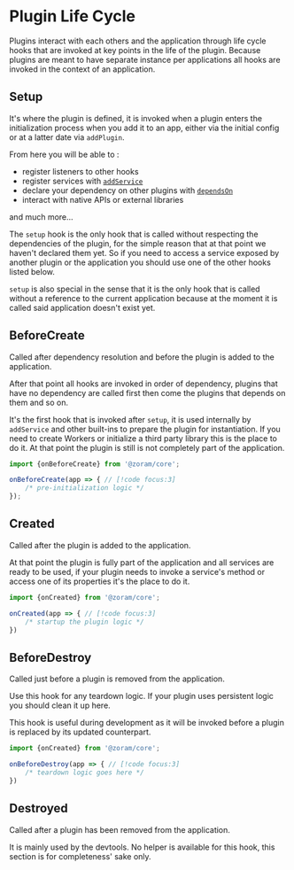 # Plugin Life Cycle

Plugins interact with each others and the application through life cycle hooks
that are invoked at key points in the life of the plugin. Because plugins are
meant to have separate instance per applications all hooks are invoked in the
context of an application.

## Setup

It's where the plugin is defined, it is invoked when a plugin enters the
initialization process when you add it to an app, either via the initial config
or at a latter date via `addPlugin`.

From here you will be able to :

- register listeners to other hooks
- register services with [`addService`](./adding-services)
- declare your dependency on other plugins with [
  `dependsOn`](./handling-dependencies)
- interact with native APIs or external libraries

and much more...

The `setup` hook is the only hook that is called without respecting the
dependencies of the plugin, for the simple reason that at that point we haven't
declared them yet. So if you need to access a service exposed by another plugin
or the application you should use one of the other hooks listed below.

`setup` is also special in the sense that it is the only hook that is called
without a reference to the current application because at the moment it is
called said application doesn't exist yet.

## BeforeCreate

Called after dependency resolution and before the plugin is added to the
application.

After that point all hooks are invoked in order of dependency, plugins that have
no dependency are called first then come the plugins that depends on them and so
on.

It's the first hook that is invoked after `setup`, it is used internally by
`addService` and other built-ins to prepare the plugin for instantiation. If you
need to create Workers or initialize a third party library this is the place to
do it. At that point the plugin is still is not completely part of the
application.

```js
import {onBeforeCreate} from '@zoram/core';

onBeforeCreate(app => { // [!code focus:3]
	/* pre-initialization logic */
});
```

## Created

Called after the plugin is added to the application.

At that point the plugin is fully part of the application and all services are
ready to be used, if your plugin needs to invoke a service's method or access
one of its properties it's the place to do it.

```js
import {onCreated} from '@zoram/core';

onCreated(app => { // [!code focus:3]
	/* startup the plugin logic */
})
```

## BeforeDestroy

Called just before a plugin is removed from the application.

Use this hook for any teardown logic. If your plugin uses persistent logic you
should clean it up here.

This hook is useful during development as it will be invoked before a plugin is
replaced by its updated counterpart.

```js
import {onCreated} from '@zoram/core';

onBeforeDestroy(app => { // [!code focus:3]
	/* teardown logic goes here */
})
```

## Destroyed <Badge type="tip" text="internal" />

Called after a plugin has been removed from the application.

It is mainly used by the devtools. No helper is available for this hook, this
section is for completeness' sake only.
